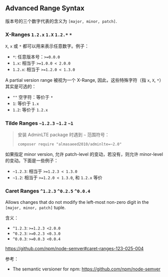 
## Advanced Range Syntax

版本号的三个数字代表的含义为 `[major, minor, patch]`.

### X-Ranges `1.2.x` `1.X` `1.2.*` `*`

`X`, `x` 或 `*` 都可以用来表示任意数字。例子：

- `*`: 任意版本号：`>=0.0.0`
- `1.x`: 相当于 `>=1.0.0 < 2.0.0`
- `1.2.x`: 相当于 `>=1.2.0 < 1.3.0`

A partial version range 被视为一个 X-Range, 因此，这些特殊字符（指 `x`, `X`, `*`）其实是可选的：

- `""` 空字符：等价于 `*`
- `1`: 等价于 `1.x`
- `1.2`: 等价于 `1.2.x`

### Tilde Ranges `~1.2.3` `~1.2` `~1`

> 安装 AdminLTE package 时遇到 `~` 范围符号：
> 
>     composer require "almasaeed2010/adminlte=~2.0"
> 

如果指定 minor version, 允许 patch-level 的变动，若没有，则允许 minor-level 的变动。下面是一些例子：

- `~1.2.3`: 相当于 `>=1.2.3 < 1.3.0`
- `~1.2`: 相当于 `>=1.2.0 < 1.3.0`, 和 `1.2.x` 等价

### Caret Ranges `^1.2.3` `^0.2.5` `^0.0.4`

Allows changes that do not modify the left-most non-zero digit in the `[major, minor, patch]` tuple.

含义：

- `^1.2.3`: `>=1.2.3 <2.0.0`
- `^0.2.3`: `>=0.2.3 <0.3.0`
- `^0.0.3`: `>=0.0.3 <0.0.4`

https://github.com/npm/node-semver#caret-ranges-123-025-004

参考：

- The semantic versioner for npm: https://github.com/npm/node-semver
